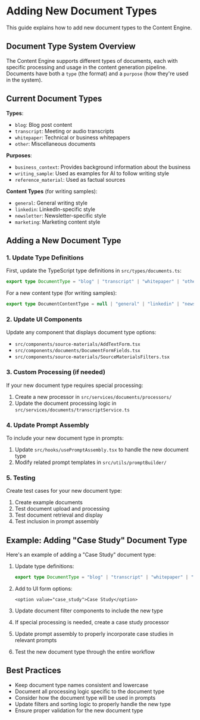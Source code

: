 
# Adding New Document Types

This guide explains how to add new document types to the Content Engine.

## Document Type System Overview

The Content Engine supports different types of documents, each with specific processing and usage in the content generation pipeline. Documents have both a `type` (the format) and a `purpose` (how they're used in the system).

## Current Document Types

**Types**:
- `blog`: Blog post content
- `transcript`: Meeting or audio transcripts
- `whitepaper`: Technical or business whitepapers
- `other`: Miscellaneous documents

**Purposes**:
- `business_context`: Provides background information about the business
- `writing_sample`: Used as examples for AI to follow writing style
- `reference_material`: Used as factual sources

**Content Types** (for writing samples):
- `general`: General writing style
- `linkedin`: LinkedIn-specific style
- `newsletter`: Newsletter-specific style
- `marketing`: Marketing content style

## Adding a New Document Type

### 1. Update Type Definitions

First, update the TypeScript type definitions in `src/types/documents.ts`:

```typescript
export type DocumentType = "blog" | "transcript" | "whitepaper" | "other" | "your_new_type";
```

For a new content type (for writing samples):

```typescript
export type DocumentContentType = null | "general" | "linkedin" | "newsletter" | "marketing" | "your_new_content_type";
```

### 2. Update UI Components

Update any component that displays document type options:

- `src/components/source-materials/AddTextForm.tsx`
- `src/components/documents/DocumentFormFields.tsx`
- `src/components/source-materials/SourceMaterialsFilters.tsx`

### 3. Custom Processing (if needed)

If your new document type requires special processing:

1. Create a new processor in `src/services/documents/processors/`
2. Update the document processing logic in `src/services/documents/transcriptService.ts`

### 4. Update Prompt Assembly

To include your new document type in prompts:

1. Update `src/hooks/usePromptAssembly.tsx` to handle the new document type
2. Modify related prompt templates in `src/utils/promptBuilder/`

### 5. Testing

Create test cases for your new document type:

1. Create example documents
2. Test document upload and processing
3. Test document retrieval and display
4. Test inclusion in prompt assembly

## Example: Adding "Case Study" Document Type

Here's an example of adding a "Case Study" document type:

1. Update type definitions:
   ```typescript
   export type DocumentType = "blog" | "transcript" | "whitepaper" | "other" | "case_study";
   ```

2. Add to UI form options:
   ```tsx
   <option value="case_study">Case Study</option>
   ```

3. Update document filter components to include the new type

4. If special processing is needed, create a case study processor

5. Update prompt assembly to properly incorporate case studies in relevant prompts

6. Test the new document type through the entire workflow

## Best Practices

- Keep document type names consistent and lowercase
- Document all processing logic specific to the document type
- Consider how the document type will be used in prompts
- Update filters and sorting logic to properly handle the new type
- Ensure proper validation for the new document type
